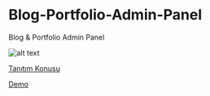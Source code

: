 # Blog-Portfolio-Admin-Panel
Blog &amp; Portfolio Admin Panel

![alt text](http://ibrahimozturk.me/assets/img/works/cover_1484926676.jpg "Logo Title Text 1")

[Tanıtım Konusu](http://ibrahimozturk.me/is/2-ucretsiz-blog-portfolyo-yonetim-paneli)

[Demo](https://ibrahimozturkme.github.io/Blog-Portfolio-Admin-Panel/)
